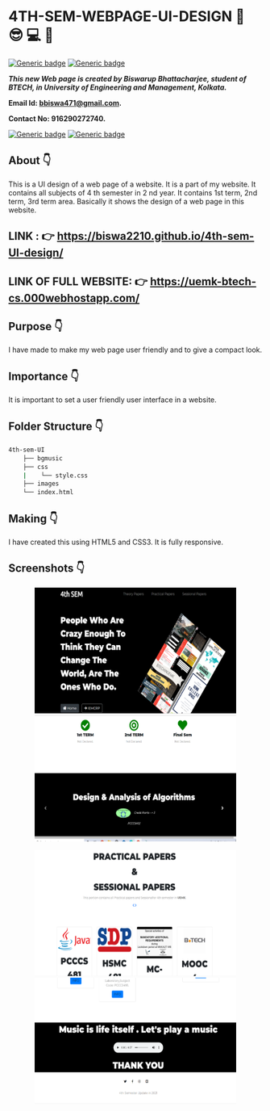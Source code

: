 # 4TH-SEM-WEBPAGE-UI-DESIGN :star_struck: :sunglasses: :computer: :open_file_folder:

[![Generic badge](https://img.shields.io/badge/advance-html5-red)](https://shields.io/) [![Generic badge](https://img.shields.io/badge/advance-css3-green)](https://shields.io/) 

***This new Web page is created by Biswarup Bhattacharjee, student of BTECH, in University of Engineering and Management, Kolkata.***

**Email Id: bbiswa471@gmail.com.** 

**Contact No: 916290272740.** 

[![Generic badge](https://img.shields.io/badge/contact%20me-facebook-blue)](https://www.facebook.com/biswarup.bhattacharjee.5811) [![Generic badge](https://img.shields.io/badge/visit%20my%20projects%20-github-brightgreen)](https://github.com/biswa2210)

## About :point_down: 

This is a UI design of a web page of a website. It is a part of my website. It contains all subjects of 4 th semester in 2 nd year. It contains 1st term, 2nd term, 3rd term area. Basically it shows the design of a web page in this website.

## LINK : :point_right: https://biswa2210.github.io/4th-sem-UI-design/

## LINK OF FULL WEBSITE: :point_right: https://uemk-btech-cs.000webhostapp.com/

## Purpose :point_down:

I have made to make my web page user friendly and to give a compact look.

## Importance :point_down:

It is important to set a user friendly user interface in a website.

## Folder Structure :point_down:

```bash
4th-sem-UI
    ├── bgmusic
    ├── css
    |    └── style.css
    ├── images
    └── index.html
```
## Making :point_down:

I have created this using HTML5 and CSS3. It is fully responsive.

## Screenshots :point_down: 

<div align="center">
<a href="ui1.PNG"><img src="ui1.PNG" width="400" height= "250"></a> <a href="ui2.PNG"><img src="ui2.PNG" width="400" height= "250"></a>
    
<a href="ui3.PNG"><img src="ui3.PNG" width="400" height= "250"></a> <a href="ui4.PNG"><img src="ui4.PNG" width="400" height= "250"></a>
</div>
